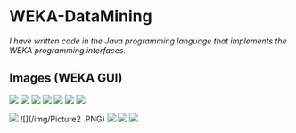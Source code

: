 # WEKA-DataMining
<p><em>I have written code in the Java programming language that implements the WEKA programming interfaces. </p></em>

## Images (WEKA GUI)
![](/img/b_diabetes.PNG)
![](/img/b_j48.PNG)
![](/img/Picture4.PNG)
![](/img/c_Ibk_lazy.PNG)
![](/img/Picture5.PNG)
![](/img/c_10.PNG)
![](/img/c_150.PNG)

![](/img/a_Manhattan_clustering.PNG)
![](/img/Picture2 .PNG)
![](/img/a_Euclidean_clustering.PNG)
![](/img/Picture1.PNG)
![](/img/a_EM_clustering.PNG)
